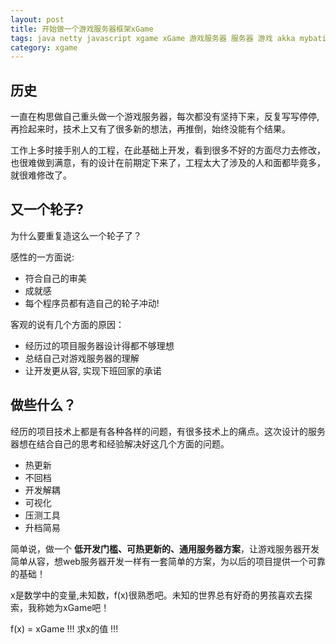 ```yaml
---
layout: post
title: 开始做一个游戏服务器框架xGame
tags: java netty javascript xgame xGame 游戏服务器 服务器 游戏 akka mybatis webgame web game mobile game mobilegame gameserver
category: xgame
---
```



## 历史
一直在构思做自己重头做一个游戏服务器，每次都没有坚持下来，反复写写停停, 再捡起来时，技术上又有了很多新的想法，再推倒，始终没能有个结果。

工作上多时接手别人的工程，在此基础上开发，看到很多不好的方面尽力去修改，也很难做到满意，有的设计在前期定下来了，工程太大了涉及的人和面都毕竟多，就很难修改了。

## 又一个轮子?
为什么要重复造这么一个轮子了？

感性的一方面说:

- 符合自己的审美
- 成就感
- 每个程序员都有造自己的轮子冲动!

客观的说有几个方面的原因：

- 经历过的项目服务器设计得都不够理想
- 总结自己对游戏服务器的理解
- 让开发更从容, 实现下班回家的承诺

## 做些什么？

经历的项目技术上都是有各种各样的问题，有很多技术上的痛点。这次设计的服务器想在结合自己的思考和经验解决好这几个方面的问题。

- 热更新
- 不回档
- 开发解耦
- 可视化
- 压测工具
- 升档简易

简单说，做一个 **低开发门槛、可热更新的、通用服务器方案**，让游戏服务器开发简单从容，想web服务器开发一样有一套简单的方案，为以后的项目提供一个可靠的基础！

x是数学中的变量,未知数，f(x)很熟悉吧。未知的世界总有好奇的男孩喜欢去探索，我称她为xGame吧！

f(x) = xGame !!! 求x的值 !!!



